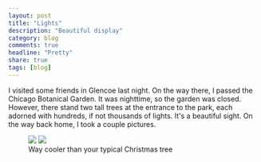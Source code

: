 ```yaml
---
layout: post
title: "Lights"
description: "Beautiful display"
category: blog
comments: true
headline: "Pretty"
share: true
tags: [blog]
---
```

I visited some friends in Glencoe last night.  On the way there, I passed the Chicago Botanical Garden.  It was nighttime, so the garden was closed.  However, there stand two tall trees at the entrance to the park, each adorned with hundreds, if not thousands of lights.  It's a beautiful sight.  On the way back home, I took a couple pictures.

<figure class="half">                                                                                                                                                                                                                          
      <a href="{{ site.url }}/images/tree_lights1.jpg"><img src="{{ site.url }}/images/tree_lights1.jpg"></a>                                                                                                                              
      <a href="{{ site.url }}/images/tree_lights2.jpg"><img src="{{ site.url }}/images/tree_lights2.jpg"></a>                                                                                                                              
      <figcaption>Way cooler than your typical Christmas tree</figcaption>                                                                                                                                            
</figure>
